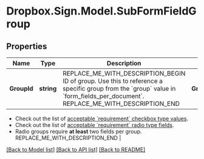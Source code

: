 # Dropbox.Sign.Model.SubFormFieldGroup

## Properties

Name | Type | Description | Notes
------------ | ------------- | ------------- | -------------
**GroupId** | **string** | REPLACE_ME_WITH_DESCRIPTION_BEGIN ID of group. Use this to reference a specific group from the &#x60;group&#x60; value in &#x60;form_fields_per_document&#x60;. REPLACE_ME_WITH_DESCRIPTION_END | **GroupLabel** | **string** | REPLACE_ME_WITH_DESCRIPTION_BEGIN Name of the group REPLACE_ME_WITH_DESCRIPTION_END | **Requirement** | **string** | REPLACE_ME_WITH_DESCRIPTION_BEGIN Examples: &#x60;require_0-1&#x60; &#x60;require_1&#x60; &#x60;require_1-ormore&#x60;

- Check out the list of [acceptable &#x60;requirement&#x60; checkbox type values](/api/reference/constants/#checkbox-field-grouping).
- Check out the list of [acceptable &#x60;requirement&#x60; radio type fields](/api/reference/constants/#radio-field-grouping).
- Radio groups require **at least** two fields per group. REPLACE_ME_WITH_DESCRIPTION_END | 

[[Back to Model list]](../README.md#documentation-for-models) [[Back to API list]](../README.md#documentation-for-api-endpoints) [[Back to README]](../README.md)

